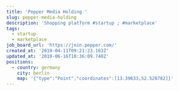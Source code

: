 ```yaml
---
title: 'Pepper Media Holding '
slug: pepper-media-holding
description: 'Shopping platform #startup ; #marketplace'
tags:
  - startup
  - marketplace
job_board_url: 'https://join.pepper.com/'
created_at: '2019-04-11T09:21:23.163Z'
updated_at: '2019-06-16T10:36:09.740Z'
positions:
  - country: germany
    city: berlin
    map: '{"type":"Point","coordinates":[13.39633,52.528782]}'
---
```

